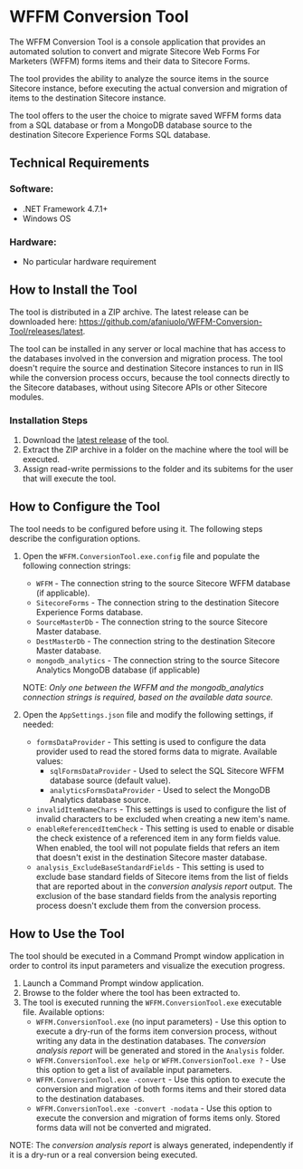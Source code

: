 # WFFM Conversion Tool
The WFFM Conversion Tool is a console application that provides an automated solution to convert and migrate Sitecore Web Forms For Marketers (WFFM) forms items and their data to Sitecore Forms.

The tool provides the ability to analyze the source items in the source Sitecore instance, before executing the actual conversion and migration of items to the destination Sitecore instance.

The tool offers to the user the choice to migrate saved WFFM forms data from a SQL database or from a MongoDB database source to the destination Sitecore Experience Forms SQL database.

## Technical Requirements
### Software:
- .NET Framework 4.7.1+
- Windows OS
### Hardware:
- No particular hardware requirement

## How to Install the Tool
The tool is distributed in a ZIP archive. The latest release can be downloaded here: https://github.com/afaniuolo/WFFM-Conversion-Tool/releases/latest.

The tool can be installed in any server or local machine that has access to the databases involved in the conversion and migration process. The tool doesn't require the source and destination Sitecore instances to run in IIS while the conversion process occurs, because the tool connects directly to the Sitecore databases, without using Sitecore APIs or other Sitecore modules.

### Installation Steps
1) Download the [latest release](https://github.com/afaniuolo/WFFM-Conversion-Tool/releases/latest) of the tool.
2) Extract the ZIP archive in a folder on the machine where the tool will be executed.
3) Assign read-write permissions to the folder and its subitems for the user that will execute the tool.

## How to Configure the Tool
The tool needs to be configured before using it. The following steps describe the configuration options.

1) Open the `WFFM.ConversionTool.exe.config` file and populate the following connection strings:
    - `WFFM` - The connection string to the source Sitecore WFFM database (if applicable).
    - `SitecoreForms` - The connection string to the destination Sitecore Experience Forms database.
    - `SourceMasterDb` - The connection string to the source Sitecore Master database.
    - `DestMasterDb` - The connection string to the destination Sitecore Master database.
    - `mongodb_analytics` - The connection string to the source Sitecore Analytics MongoDB database (if applicable)

    NOTE: *Only one between the WFFM and the mongodb_analytics connection strings is required, based on the available data source.*

2) Open the `AppSettings.json` file and modify the following settings, if needed:
    - `formsDataProvider` - This setting is used to configure the data provider used to read the stored forms data to migrate. Available values:
        - `sqlFormsDataProvider` - Used to select the SQL Sitecore WFFM database source (default value).
        - `analyticsFormsDataProvider` - Used to select the MongoDB Analytics database source.
    - `invalidItemNameChars` - This settings is used to configure the list of invalid characters to be excluded when creating a new item's name.
    - `enableReferencedItemCheck` - This setting is used to enable or disable the check existence of a referenced item in any form fields value. When enabled, the tool will not populate fields that refers an item that doesn't exist in the destination Sitecore master database.
    - `analysis_ExcludeBaseStandardFields` - This setting is used to exclude base standard fields of Sitecore items from the list of fields that are reported about in the *conversion analysis report* output. The exclusion of the base standard fields from the analysis reporting process doesn't exclude them from the conversion process.

## How to Use the Tool
The tool should be executed in a Command Prompt window application in order to control its input parameters and visualize the execution progress.

1) Launch a Command Prompt window application.
2) Browse to the folder where the tool has been extracted to.
3) The tool is executed running the `WFFM.ConversionTool.exe` executable file. Available options:
    - `WFFM.ConversionTool.exe` (no input parameters) - Use this option to execute a dry-run of the forms item conversion process, without writing any data in the destination databases. The *conversion analysis report* will be generated and stored in the `Analysis` folder.
    - `WFFM.ConversionTool.exe help` or `WFFM.ConversionTool.exe ?` - Use this option to get a list of available input parameters.
    - `WFFM.ConversionTool.exe -convert` - Use this option to execute the conversion and migration of both forms items and their stored data to the destination databases.
    - `WFFM.ConversionTool.exe -convert -nodata` - Use this option to execute the conversion and migration of forms items only. Stored forms data will not be converted and migrated.

NOTE: The *conversion analysis report* is always generated, independently if it is a dry-run or a real conversion being executed.



 
